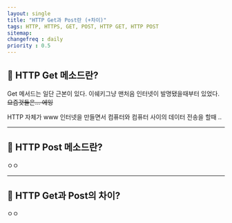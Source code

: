 ```yaml
---
layout: single
title: "HTTP Get과 Post란 (+차이)"
tags: HTTP, HTTPS, GET, POST, HTTP GET, HTTP POST
sitemap:
changefreq : daily
priority : 0.5
---
```


## 📘 HTTP Get 메소드란?
Get 메서드는 일단 근본이 있다. 이쉐키그냥 맨처음 인터넷이 발명됐을때부터 있었다.  
~~요즘것들은... 에잉~~  

HTTP 자체가 www 인터넷을 만들면서 컴퓨터와 컴퓨터 사이의 데이터 전송을 할때 ..




---

## 📘 HTTP Post 메소드란?  
ㅇㅇ



---
## 📘 HTTP Get과 Post의 차이?
ㅇㅇ


